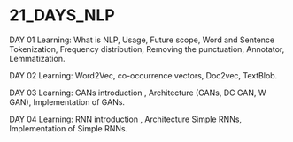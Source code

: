 # 21_DAYS_NLP
DAY 01 Learning: What is NLP, Usage, Future scope, Word and Sentence Tokenization, Frequency distribution, Removing the punctuation, Annotator, Lemmatization.

DAY 02 Learning: Word2Vec, co-occurrence vectors, Doc2vec, TextBlob.

DAY 03 Learning: GANs introduction , Architecture (GANs, DC GAN, W GAN), Implementation of GANs.

DAY 04 Learning: RNN introduction , Architecture Simple RNNs, Implementation of Simple RNNs.
